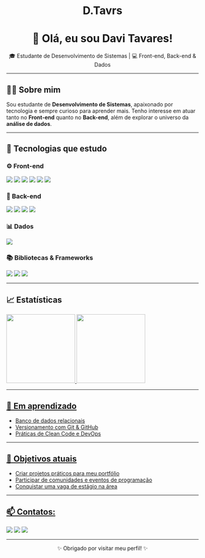 <h1 align="center"> D.Tavrs</h1>
<h1 align="center">👋 Olá, eu sou Davi Tavares!</h1>

<p align="center">🎓 Estudante de Desenvolvimento de Sistemas | 💻 Front-end, Back-end & Dados</p>

---

## 🧑‍💻 Sobre mim

Sou estudante de **Desenvolvimento de Sistemas**, apaixonado por tecnologia e sempre curioso para aprender mais. Tenho interesse em atuar tanto no **Front-end** quanto no **Back-end**, além de explorar o universo da **análise de dados**.

---

## 🚀 Tecnologias que estudo

### ⚙️ Front-end
<div>
  <img src="https://img.shields.io/badge/HTML5-E34F26?style=for-the-badge&logo=html5&logoColor=white" />
  <img src="https://img.shields.io/badge/CSS3-1572B6?style=for-the-badge&logo=css3&logoColor=white" />
  <img src="https://img.shields.io/badge/JavaScript-F7DF1E?style=for-the-badge&logo=javascript&logoColor=black" />
  <img src="https://img.shields.io/badge/React-61DAFB?style=for-the-badge&logo=react&logoColor=black" />
  <img src="https://img.shields.io/badge/PHP-777BB4?style=for-the-badge&logo=php&logoColor=white" />
  <img src="https://img.shields.io/badge/TypeScript-3178C6?style=for-the-badge&logo=typescript&logoColor=white" />
</div>

### 🔧 Back-end
<div>
  <img src="https://img.shields.io/badge/Node.js-339933?style=for-the-badge&logo=nodedotjs&logoColor=white" />
  <img src="https://img.shields.io/badge/Java-007396?style=for-the-badge&logo=java&logoColor=white" />
  <img src="https://img.shields.io/badge/Python-3776AB?style=for-the-badge&logo=python&logoColor=white" />
   <img src="https://img.shields.io/badge/Go-00ADD8?style=for-the-badge&logo=go&logoColor=white" />
</div>

### 📊 Dados
<div>
  <img src="https://img.shields.io/badge/SQL-336791?style=for-the-badge&logo=postgresql&logoColor=white" />
</div>

### 📚 Bibliotecas & Frameworks

<div>
  <img src="https://img.shields.io/badge/Laravel-FF2D20?style=for-the-badge&logo=laravel&logoColor=white" />
  <img src="https://img.shields.io/badge/Vue.js-4FC08D?style=for-the-badge&logo=vue.js&logoColor=white" />
  <img src="https://img.shields.io/badge/Expo-000020?style=for-the-badge&logo=expo&logoColor=white" />
</div>

---

## 📈 Estatísticas
<div>
<a href="https://github.com/bessa2121">
<img loading="lazy" height="180em" src="https://github-readme-stats.vercel.app/api/top-langs/?username=bessa2121&layout=compact&langs_count=7&theme=dracula"/>
<img loading="lazy" height="180em" src="https://github-readme-stats.vercel.app/api?username=bessa2121&show_icons=true&theme=dracula&include_all_commits=true&count_private=true"/>
</div>
  
---

## 🌱 Em aprendizado
- Banco de dados relacionais
- Versionamento com Git & GitHub
- Práticas de Clean Code e DevOps

---

## 📌 Objetivos atuais
- Criar projetos práticos para meu portfólio
- Participar de comunidades e eventos de programação
- Conquistar uma vaga de estágio na área

---

## 📫 Contatos:

<div>
<a href="https://instagram.com/d.tavrs" target="_blank"><img loading="lazy" src="https://img.shields.io/badge/-Instagram-%23E4405F?style=for-the-badge&logo=instagram&logoColor=white"></a>
<a href="mailto:contato@dxrktavares3@gmail.com"><img loading="lazy" src="https://img.shields.io/badge/Gmail-D14836?style=for-the-badge&logo=gmail&logoColor=white"></a>
<a href="https://www.linkedin.com/in/seu-usuario-linkedin-aqui" target="_blank"><img loading="lazy" src="https://img.shields.io/badge/-LinkedIn-%230077B5?style=for-the-badge&logo=linkedin&logoColor=white"></a>   
</div>

---

<p align="center">✨ Obrigado por visitar meu perfil! ✨</p>
